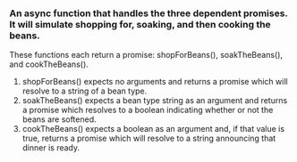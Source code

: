 ### An async function that handles the three dependent promises. It will simulate shopping for, soaking, and then cooking the beans. 

   These functions each return a promise: shopForBeans(), soakTheBeans(), and cookTheBeans().


1. shopForBeans() expects no arguments and returns a promise which will resolve to a string of a bean type.
2. soakTheBeans() expects a bean type string as an argument and returns a promise which resolves to a boolean indicating whether or not the beans are softened.
3. cookTheBeans() expects a boolean as an argument and, if that value is true, returns a promise which will resolve to a string announcing that dinner is ready.
